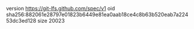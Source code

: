 version https://git-lfs.github.com/spec/v1
oid sha256:882061e28797e01823b6449e81ea0aab18ce4c8b63b520eab7a22453dc3ed128
size 20023
